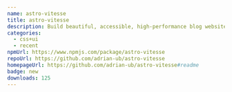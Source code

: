```yaml
---
name: astro-vitesse
title: astro-vitesse
description: Build beautiful, accessible, high-performance blog websites with Astro
categories:
  - css+ui
  - recent
npmUrl: https://www.npmjs.com/package/astro-vitesse
repoUrl: https://github.com/adrian-ub/astro-vitesse
homepageUrl: https://github.com/adrian-ub/astro-vitesse#readme
badge: new
downloads: 125
---
```

